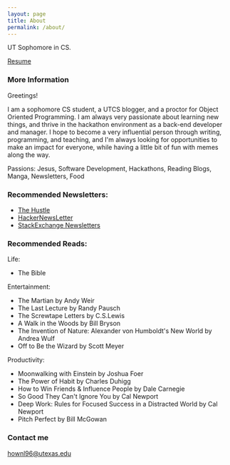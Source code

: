 ```yaml
---
layout: page
title: About
permalink: /about/
---
```


UT Sophomore in CS.

[Resume](https://resume.creddle.io/resume/1qup0246pjd)

### More Information

Greetings!

I am a sophomore CS student, a UTCS blogger, and a proctor for Object Oriented Programming. I am always very passionate about learning new things, and thrive in the hackathon environment as a back-end developer and manager. I hope to become a very influential person through writing, programming, and teaching, and I'm always looking for opportunities to make an impact for everyone, while having a little bit of fun with memes along the way.

Passions: Jesus, Software Development, Hackathons, Reading Blogs, Manga, Newsletters, Food


### Recommended Newsletters:

- [The Hustle](http://ambassadors.thehustle.co/?ref=76af0631a4)
- [HackerNewsLetter](www.hackernewsletter.com)
- [StackExchange Newsletters](http://stackexchange.com/newsletters)

### Recommended Reads:

Life:

- The Bible

Entertainment:

- The Martian by Andy Weir
- The Last Lecture by Randy Pausch
- The Screwtape Letters by C.S.Lewis
- A Walk in the Woods by Bill Bryson
- The Invention of Nature: Alexander von Humboldt's New World by Andrea Wulf
- Off to Be the Wizard by Scott Meyer

Productivity:

- Moonwalking with Einstein by Joshua Foer
- The Power of Habit by Charles Duhigg
- How to Win Friends & Influence People by Dale Carnegie
- So Good They Can't Ignore You by Cal Newport
- Deep Work: Rules for Focused Success in a Distracted World by Cal Newport
- Pitch Perfect by Bill McGowan


### Contact me

[hownl96@utexas.edu](mailto:hownl96@utexas.edu)
